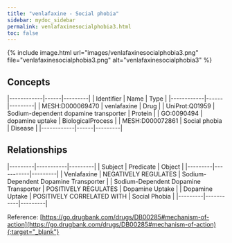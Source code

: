 ```yaml
---
title: "venlafaxine - Social phobia"
sidebar: mydoc_sidebar
permalink: venlafaxinesocialphobia3.html
toc: false 
---
```


{% include image.html url="images/venlafaxinesocialphobia3.png" file="venlafaxinesocialphobia3.png" alt="venlafaxinesocialphobia3" %}

## Concepts

|------------|------|---------|
| Identifier | Name | Type    |
|------------|------|---------|
| MESH:D000069470 | venlafaxine | Drug |
| UniProt:Q01959 | Sodium-dependent dopamine transporter | Protein |
| GO:0090494 | dopamine uptake | BiologicalProcess |
| MESH:D000072861 | Social phobia | Disease |
|------------|------|---------|

## Relationships

|---------|-----------|---------|
| Subject | Predicate | Object  |
|---------|-----------|---------|
| Venlafaxine | NEGATIVELY REGULATES | Sodium-Dependent Dopamine Transporter |
| Sodium-Dependent Dopamine Transporter | POSITIVELY REGULATES | Dopamine Uptake |
| Dopamine Uptake | POSITIVELY CORRELATED WITH | Social Phobia |
|---------|-----------|---------|

Reference: [https://go.drugbank.com/drugs/DB00285#mechanism-of-action](https://go.drugbank.com/drugs/DB00285#mechanism-of-action){:target="_blank"}